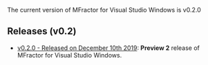 The current version of MFractor for Visual Studio Windows is v0.2.0

## Releases (v0.2)

 * [v0.2.0 - Released on December 10th 2019](v0/v0.2.md#v0.2.0): **Preview 2** release of MFractor for Visual Studio Windows.
